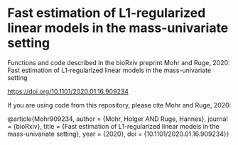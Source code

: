 # Fast estimation of L1-regularized linear models in the mass-univariate setting

Functions and code described in the bioRxiv preprint Mohr and Ruge, 2020: Fast estimation of L1-regularized linear models in the mass-univariate setting

https://doi.org/10.1101/2020.01.16.909234 

If you are using code from this repository, please cite Mohr and Ruge, 2020:

@article{Mohr909234, author = {Mohr, Holger AND Ruge, Hannes}, journal = {bioRxiv}, title = {Fast estimation of L1-regularized linear models in the mass-univariate setting}, year = {2020}, doi = {10.1101/2020.01.16.909234}}
